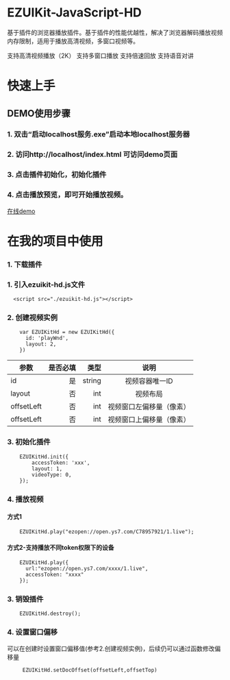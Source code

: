 # EZUIKit-JavaScript-HD
基于插件的浏览器播放插件。基于插件的性能优越性，解决了浏览器解码播放视频内存限制，适用于播放高清视频，多窗口视频等。

支持高清视频播放（2K）
支持多窗口播放
支持倍速回放
支持语音对讲
# 快速上手
## DEMO使用步骤
### 1. 双击“启动localhost服务.exe”启动本地localhost服务器
### 2. 访问http://localhost/index.html 可访问demo页面
### 3. 点击插件初始化，初始化插件
### 4. 点击播放预览，即可开始播放视频。

[在线demo](https://jianboyu.top/ezuikitHd/index.html)

# 在我的项目中使用

### 1. 下载插件

### 1. 引入ezuikit-hd.js文件
```
  <script src="./ezuikit-hd.js"></script>
```
### 2. 创建视频实例
```
    var EZUIKitHd = new EZUIKitHd({
      id: 'playWnd',
      layout: 2,
    })
```
| 参数       | 是否必填  |  类型  |  说明  |
| --------   | -----:  | -----:  | :----:  |
| id         | 是  | string  |视频容器唯一ID     |
| layout     |   否   |int|   视频布局   |
| offsetLeft |    否   |int |  视频窗口左偏移量（像素）  |
| offsetLeft |    否    |int|  视频窗口上偏移量（像素）  |
### 3. 初始化插件
```
    EZUIKitHd.init({
        accessToken: 'xxx',
        layout: 1,
        videoType: 0,
    });

```
### 4. 播放视频
#### 方式1
```
    EZUIKitHd.play("ezopen://open.ys7.com/C78957921/1.live");
``` 
#### 方式2-支持播放不同token权限下的设备
```
    EZUIKitHd.play({
      url:"ezopen://open.ys7.com/xxxx/1.live",
      accessToken: "xxxx"
    });
``` 
### 3. 销毁插件
```
    EZUIKitHd.destroy();
```

### 4. 设置窗口偏移
可以在创建时设置窗口偏移值(参考2.创建视频实例)，后续仍可以通过函数修改偏移量
```
     EZUIKitHd.setDocOffset(offsetLeft,offsetTop)
```

